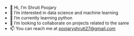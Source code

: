 - 👋 Hi, I’m Shruti Poojary
- 👀 I’m interested in data science and machine learning
- 🌱 I’m currently learning python
- 💞️ I’m looking to collaborate on projects related to the same
- 📫 You can reach me at poojaryshruti27@gmail.com

<!---
shrutipoojary27/shrutipoojary27 is a ✨ special ✨ repository because its `README.md` (this file) appears on your GitHub profile.
You can click the Preview link to take a look at your changes.
--->
